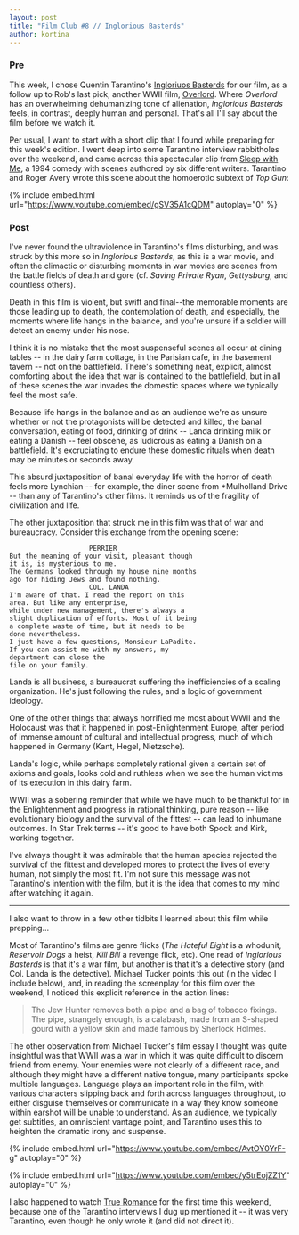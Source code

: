 ```yaml
---
layout: post
title: "Film Club #8 // Inglorious Basterds"
author: kortina
---
```


### Pre

This week, I chose Quentin Tarantino's [Ingloriuos Basterds](https://g.co/kgs/LXsmxM) for our film, as a follow up to Rob's last pick, another WWII film, [Overlord](https://g.co/kgs/iD55ik). Where *Overlord* has an overwhelming dehumanizing tone of alienation, *Inglorious Basterds* feels, in contrast, deeply human and personal. That's all I'll say about the film before we watch it.

Per usual, I want to start with a short clip that I found while preparing for this week's edition. I went deep into some Tarantino interview rabbitholes over the weekend, and came across this spectacular clip from [Sleep with Me](https://g.co/kgs/vRPLae), a 1994 comedy with scenes authored by six different writers. Tarantino and Roger Avery wrote this scene about the homoerotic subtext of *Top Gun*:

{% include embed.html url="https://www.youtube.com/embed/gSV35A1cQDM" autoplay="0" %}

### Post

I've never found the ultraviolence in Tarantino's films disturbing, and was struck by this more so in *Inglorious Basterds*, as this is a war movie, and often the climactic or disturbing moments in war movies are scenes from the battle fields of death and gore (cf. *Saving Private Ryan*, *Gettysburg*, and countless others).

Death in this film is violent, but swift and final--the memorable moments are those leading up to death, the contemplation of death, and especially, the moments where life hangs in the balance, and you're unsure if a soldier will detect an enemy under his nose.

I think it is no mistake that the most suspenseful scenes all occur at dining tables -- in the dairy farm cottage, in the Parisian cafe, in the basement tavern -- not on the battlefield. There's something neat, explicit, almost comforting about the idea that war is contained to the battlefield, but in all of these scenes the war invades the domestic spaces where we typically feel the most safe.

Because life hangs in the balance and as an audience we're as unsure whether or not the protagonists will be detected and killed, the banal conversation, eating of food, drinking of drink -- Landa drinking milk or eating a Danish -- feel obscene, as ludicrous as eating a Danish on a battlefield. It's excruciating to endure these domestic rituals when death may be minutes or seconds away.

This absurd juxtaposition of banal everyday life with the horror of death feels more Lynchian -- for example, the diner scene from *Mulholland Drive -- than any of Tarantino's other films. It reminds us of the fragility of civilization and life.

The other juxtaposition that struck me in this film was that of war and bureaucracy. Consider this exchange from the opening scene:


                        PERRIER
    But the meaning of your visit, pleasant though
    it is, is mysterious to me.
    The Germans looked through my house nine months
    ago for hiding Jews and found nothing.
                        COL. LANDA
    I'm aware of that. I read the report on this
    area. But like any enterprise,
    while under new management, there's always a
    slight duplication of efforts. Most of it being
    a complete waste of time, but it needs to be
    done nevertheless.
    I just have a few questions, Monsieur LaPadite.
    If you can assist me with my answers, my
    department can close the
    file on your family.

Landa is all business, a bureaucrat suffering the inefficiencies of a scaling organization.
He's just following the rules, and a logic of government ideology. 

One of the other things that always horrified me most about WWII and the Holocaust was that it happened in post-Enlightenment Europe, after period of immense amount of cultural and intellectual progress, much of which happened in Germany (Kant, Hegel, Nietzsche).

Landa's logic, while perhaps completely rational given a certain set of axioms and goals, looks cold and ruthless when we see the human victims of its execution in this dairy farm.

WWII was a sobering reminder that while we have much to be thankful for in the Enlightenment and progress in rational thinking, pure reason -- like evolutionary biology and the survival of the fittest -- can lead to inhumane outcomes. In Star Trek terms -- it's good to have both Spock and Kirk, working together.

I've always thought it was admirable that the human species rejected the survival of the fittest and developed mores to protect the lives of every human, not simply the most fit. I'm not sure this message was not Tarantino's intention with the film, but it is the idea that comes to my mind after watching it again.

* * *

I also want to throw in a few other tidbits I learned about this film while prepping...

Most of Tarantino's films are genre flicks (*The Hateful Eight* is a whodunit, *Reservoir Dogs* a heist, *Kill Bill* a revenge flick, etc). One read of *Inglorious Basterds* is that it's a war film, but another is that it's a detective story (and Col. Landa is the detective). Michael Tucker points this out (in the video I include below), and, in reading the screenplay for this film over the weekend, I noticed this explicit reference in the action lines:

> The Jew Hunter removes both a pipe and a bag of tobacco fixings. The pipe, strangely enough, is a calabash, made from an S-shaped gourd with a yellow skin and made famous by Sherlock Holmes.

The other observation from Michael Tucker's film essay I thought was quite insightful was that WWII was a war in which it was quite difficult to discern friend from enemy. Your enemies were not clearly of a different race, and although they might have a different native tongue, many participants spoke multiple languages. Language plays an important role in the film, with various characters slipping back and forth across languages throughout, to either disguise themselves or communicate in a way they know someone within earshot will be unable to understand. As an audience, we typically get subtitles, an omniscient vantage point, and Tarantino uses this to heighten the dramatic irony and suspense.

{% include embed.html url="https://www.youtube.com/embed/AvtOY0YrF-g" autoplay="0" %}

{% include embed.html url="https://www.youtube.com/embed/y5trEojZZ1Y" autoplay="0" %}

I also happened to watch [True Romance](https://g.co/kgs/iobzRF) for the first time this weekend, because one of the Tarantino interviews I dug up mentioned it -- it was very Tarantino, even though he only wrote it (and did not direct it).
